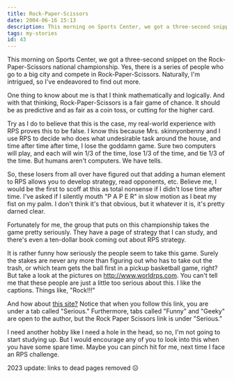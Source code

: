 ```yaml
---
title: Rock-Paper-Scissors
date: 2004-06-16 15:13
description: This morning on Sports Center, we got a three-second snippet on the Rock-Paper-Scissors national championship.  Yes, there is a series of people who go to a big city and compete in Rock-Paper-Scissors.  Naturally, I'm intrigued, so I've endeavored to find out more.  One thing to know about me is that I think mathematically and logically.  And with that thinking, Rock-Paper-Scissors is a fair game of chance.  It should be as predictive and as fair as a coin toss, or cutting for the higher card.  Try as I do to believe that this is the case, my real-world experience with RPS proves this to be false. 
tags: my-stories
id: 43
---
```

This morning on Sports Center, we got a three-second snippet on the Rock-Paper-Scissors national championship.  Yes, there is a series of people who go to a big city and compete in Rock-Paper-Scissors.  Naturally, I'm intrigued, so I've endeavored to find out more.

One thing to know about me is that I think mathematically and logically.  And with that thinking, Rock-Paper-Scissors is a fair game of chance.  It should be as predictive and as fair as a coin toss, or cutting for the higher card.

Try as I do to believe that this is the case, my real-world experience with RPS proves this to be false.  I know this because Mrs. skinnyonbenny and I use RPS to decide who does what undesirable task around the house, and time after time after time, I lose the goddamn game.  Sure two computers will play, and each will win 1/3 of the time, lose 1/3 of the time, and tie 1/3 of the time.  But humans aren't computers.  We have tells.

So, these losers from all over have figured out that adding a human element to RPS allows you to develop strategy, read opponents, etc.  Believe me, I would be the first to scoff at this as total nonsense if I didn't lose time after time.  I've asked if I silently mouth "P A P E R" in slow motion as I beat my fist on my palm.  I don't think it's that obvious, but it whatever it is, it's pretty darned clear.

Fortunately for me, the group that puts on this championship takes the game pretty seriously.  They have a page of strategy that I can study, and there's even a ten-dollar book coming out about RPS strategy.

It is rather funny how seriously the people seem to take this game.  Surely the stakes are never any more than figuring out who has to take out the trash, or which team gets the ball first in a pickup basketball game, right?  But take a look at the pictures on http://www.worldrps.com.  You can't tell me that these people are just a little too serious about this.  I like the captions.  Things like, "Rock!!!"

And how about <a href="http://www.alltooflat.com/serious/adventures/rps/" target="_blank" class="mainbox">this site?</a>  Notice that when you follow this link, you are under a tab called "Serious."  Furthermore, tabs called "Funny" and "Geeky" are open to the author, but the Rock Paper Scissors link is under "Serious."

I need another hobby like I need a hole in the head, so no, I'm not going to start studying up.  But I would encourage any of you to look into this when you have some spare time.  Maybe you can pinch hit for me, next time I face an RPS challenge.

<div class="caption">2023 update:  links to dead pages removed ☹️</div>
